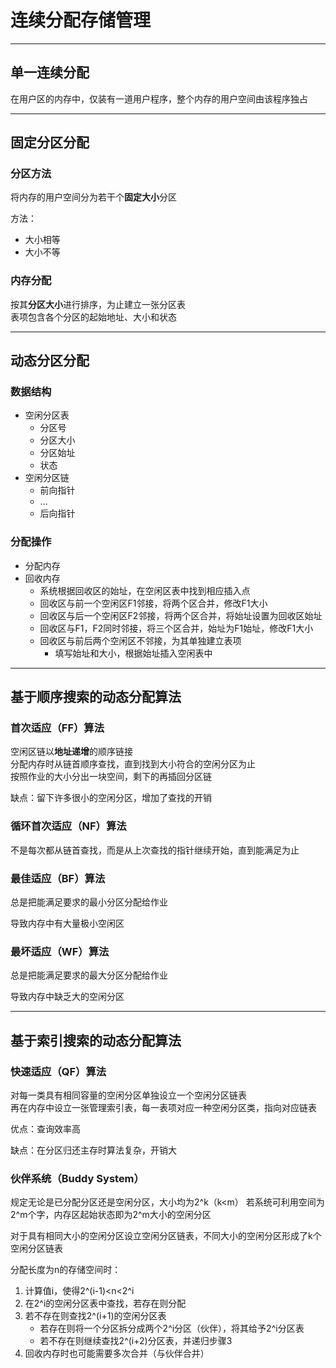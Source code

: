 
# 连续分配存储管理

---
## 单一连续分配
在用户区的内存中，仅装有一道用户程序，整个内存的用户空间由该程序独占

---
## 固定分区分配
### 分区方法
将内存的用户空间分为若干个**固定大小**分区

方法：
* 大小相等
* 大小不等

### 内存分配
按其**分区大小**进行排序，为止建立一张分区表  
表项包含各个分区的起始地址、大小和状态

---
## 动态分区分配
### 数据结构
* 空闲分区表
    * 分区号
    * 分区大小
    * 分区始址
    * 状态
* 空闲分区链
    * 前向指针
    * ...
    * 后向指针

### 分配操作
* 分配内存
* 回收内存
    * 系统根据回收区的始址，在空闲区表中找到相应插入点
    * 回收区与前一个空闲区F1邻接，将两个区合并，修改F1大小
    * 回收区与后一个空闲区F2邻接，将两个区合并，将始址设置为回收区始址
    * 回收区与F1，F2同时邻接，将三个区合并，始址为F1始址，修改F1大小
    * 回收区与前后两个空闲区不邻接，为其单独建立表项
        * 填写始址和大小，根据始址插入空闲表中

---
## 基于顺序搜索的动态分配算法
### 首次适应（FF）算法
空闲区链以**地址递增**的顺序链接  
分配内存时从链首顺序查找，直到找到大小符合的空闲分区为止  
按照作业的大小分出一块空间，剩下的再插回分区链

缺点：留下许多很小的空闲分区，增加了查找的开销

### 循环首次适应（NF）算法
不是每次都从链首查找，而是从上次查找的指针继续开始，直到能满足为止

### 最佳适应（BF）算法
总是把能满足要求的最小分区分配给作业

导致内存中有大量极小空闲区

### 最坏适应（WF）算法
总是把能满足要求的最大分区分配给作业

导致内存中缺乏大的空闲分区

---
## 基于索引搜索的动态分配算法
### 快速适应（QF）算法
对每一类具有相同容量的空闲分区单独设立一个空闲分区链表  
再在内存中设立一张管理索引表，每一表项对应一种空闲分区类，指向对应链表

优点：查询效率高

缺点：在分区归还主存时算法复杂，开销大

### 伙伴系统（Buddy System）
规定无论是已分配分区还是空闲分区，大小均为2^k（k<m）
若系统可利用空间为2^m个字，内存区起始状态即为2^m大小的空闲分区

对于具有相同大小的空闲分区设立空闲分区链表，不同大小的空闲分区形成了k个空闲分区链表

分配长度为n的存储空间时：
1. 计算值i，使得2^(i-1)<n<2^i
2. 在2^i的空闲分区表中查找，若存在则分配
3. 若不存在则查找2^(i+1)的空闲分区表
    * 若存在则将一个分区拆分成两个2^i分区（伙伴），将其给予2^i分区表
    * 若不存在则继续查找2^(i+2)分区表，并递归步骤3
4. 回收内存时也可能需要多次合并（与伙伴合并）

